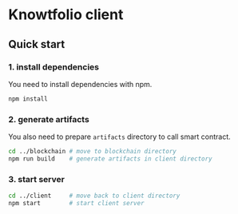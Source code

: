 # Knowtfolio client
## Quick start
### 1. install dependencies
You need to install dependencies with npm.
```bash
npm install
```
### 2. generate artifacts
You also need to prepare `artifacts` directory to call smart contract.
```bash
cd ../blockchain # move to blockchain directory
npm run build    # generate artifacts in client directory
```
### 3. start server
```bash
cd ../client     # move back to client directory
npm start        # start client server
```
